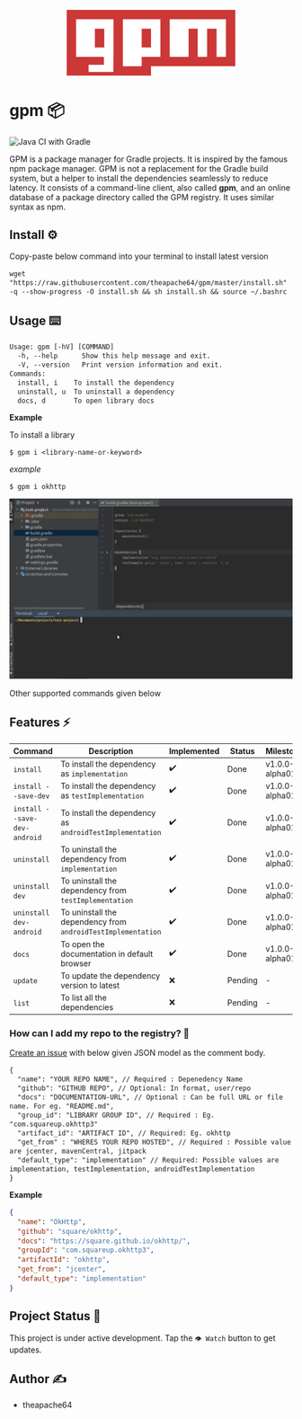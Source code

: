<p align="center">
  <img src="extras/logo/gpm_original_logo.png" width="300">
</p>

# gpm 📦

![Java CI with Gradle](https://github.com/theapache64/gpm/workflows/Java%20CI%20with%20Gradle/badge.svg)

GPM is a package manager for Gradle projects. It is inspired by the famous npm package manager. GPM is not a replacement for the Gradle build system, but a helper to install the dependencies seamlessly to reduce latency.
It consists of a command-line client, also called **gpm**, and an online database of a package directory called the GPM registry. It uses similar syntax as npm.

## Install ⚙️

Copy-paste below command into your terminal to install latest version

```shell script
wget "https://raw.githubusercontent.com/theapache64/gpm/master/install.sh" -q --show-progress -O install.sh && sh install.sh && source ~/.bashrc
```

## Usage ⌨️

```shell script
Usage: gpm [-hV] [COMMAND]
  -h, --help      Show this help message and exit.
  -V, --version   Print version information and exit.
Commands:
  install, i    To install the dependency
  uninstall, u  To uninstall a dependency
  docs, d       To open library docs
```

**Example**

To install a library

```shell script
$ gpm i <library-name-or-keyword>
```
*example*

```shell script
$ gpm i okhttp
```

![](example.gif)

Other supported commands given below


## Features ⚡


| Command                      | Description                                                  | Implemented | Status  | Milestone      |
|------------------------------|--------------------------------------------------------------|-------------|---------|----------------|
| `install`                    | To install the dependency as `implementation`                | ✔️           | Done    | v1.0.0-alpha01 |
| `install --save-dev`         | To install the dependency as `testImplementation`            | ✔️           | Done    | v1.0.0-alpha01 |
| `install --save-dev-android` | To install the dependency as `androidTestImplementation`     | ✔️           | Done    | v1.0.0-alpha01 |
| `uninstall`                  | To uninstall the dependency from `implementation`            | ✔️           | Done    | v1.0.0-alpha01 |
| `uninstall dev`              | To uninstall the dependency from `testImplementation`        | ✔️           | Done    | v1.0.0-alpha01 |
| `uninstall dev-android`      | To uninstall the dependency from `androidTestImplementation` | ✔️           | Done    | v1.0.0-alpha01 |
| `docs`                       | To open the documentation in default browser                 | ✔️           | Done    | v1.0.0-alpha01 |
| `update`                     | To update the dependency version to latest                   | ❌           | Pending | -              |
| `list`                       | To list all the dependencies                                 | ❌           | Pending | -              |

### How can I add my repo to the registry? 🤗

[Create an issue](https://github.com/theapache64/gpm/issues/new) with below given JSON model as the comment body. 

```
{
  "name": "YOUR REPO NAME", // Required : Depenedency Name
  "github": "GITHUB REPO", // Optional: In format, user/repo 
  "docs": "DOCUMENTATION-URL", // Optional : Can be full URL or file name. For eg. "README.md",
  "group_id": "LIBRARY GROUP ID", // Required : Eg. "com.squareup.okhttp3"
  "artifact_id": "ARTIFACT ID", // Required: Eg. okhttp
  "get_from" : "WHERES YOUR REPO HOSTED", // Required : Possible value are jcenter, mavenCentral, jitpack
  "default_type": "implementation" // Required: Possible values are implementation, testImplementation, androidTestImplementation
}
```

**Example**

```json
{
  "name": "OkHttp",
  "github": "square/okhttp",
  "docs": "https://square.github.io/okhttp/",
  "groupId": "com.squareup.okhttp3",
  "artifactId": "okhttp",
  "get_from": "jcenter",
  "default_type": "implementation"
}
```

## Project Status 👷 

This project is under active development. Tap the `👁️ Watch` button to get updates. 

## Author ✍️

- theapache64

